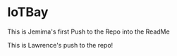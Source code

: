 # IoTBay

This is Jemima's first Push to the Repo into the ReadMe

This is Lawrence's push to the repo!

